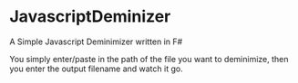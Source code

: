 # JavascriptDeminizer
A Simple Javascript Deminimizer written in F#

You simply enter/paste in the path of the file you want to deminimize, then you enter the output filename and watch it go.
